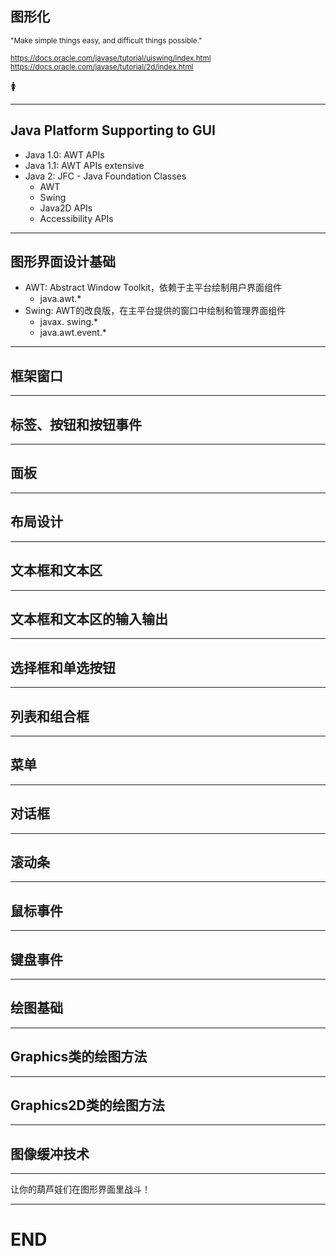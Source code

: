 
## 图形化

<small>"Make simple things easy, and difficult things possible."</small>

<small>https://docs.oracle.com/javase/tutorial/uiswing/index.html</small>
<small>https://docs.oracle.com/javase/tutorial/2d/index.html</small>

🚺

---

## Java Platform Supporting to GUI

- Java 1.0: AWT APIs
- Java 1.1: AWT APIs extensive
- Java 2: JFC - Java Foundation Classes
  + AWT
  + Swing
  + Java2D APIs
  + Accessibility APIs

---

## 图形界面设计基础

- AWT: Abstract Window Toolkit，依赖于主平台绘制用户界面组件
  + java.awt.*
- Swing: AWT的改良版，在主平台提供的窗口中绘制和管理界面组件
  + javax. swing.*
  + java.awt.event.*

---

## 框架窗口

---

## 标签、按钮和按钮事件

---

## 面板

---

## 布局设计

---

## 文本框和文本区

---

## 文本框和文本区的输入输出

---

## 选择框和单选按钮

---

## 列表和组合框

---

## 菜单

---

## 对话框

---

## 滚动条

---

## 鼠标事件

---

## 键盘事件

---

## 绘图基础

---

## Graphics类的绘图方法

---

## Graphics2D类的绘图方法

---

## 图像缓冲技术

---

让你的葫芦娃们在图形界面里战斗！

---

# END